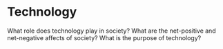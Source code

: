 # Technology

What role does technology play in society? What are the net-positive and net-negative affects of society? What is the purpose of technology?